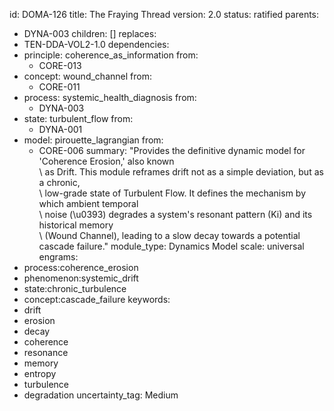 id: DOMA-126
title: The Fraying Thread
version: 2.0
status: ratified
parents:
- DYNA-003
children: []
replaces:
- TEN-DDA-VOL2-1.0
dependencies:
- principle: coherence_as_information
  from:
  - CORE-013
- concept: wound_channel
  from:
  - CORE-011
- process: systemic_health_diagnosis
  from:
  - DYNA-003
- state: turbulent_flow
  from:
  - DYNA-001
- model: pirouette_lagrangian
  from:
  - CORE-006
summary: "Provides the definitive dynamic model for 'Coherence Erosion,' also known\
  \ as Drift. This module reframes drift not as a simple deviation, but as a chronic,\
  \ low-grade state of Turbulent Flow. It defines the mechanism by which ambient temporal\
  \ noise (\u0393) degrades a system's resonant pattern (Ki) and its historical memory\
  \ (Wound Channel), leading to a slow decay towards a potential cascade failure."
module_type: Dynamics Model
scale: universal
engrams:
- process:coherence_erosion
- phenomenon:systemic_drift
- state:chronic_turbulence
- concept:cascade_failure
keywords:
- drift
- erosion
- decay
- coherence
- resonance
- memory
- entropy
- turbulence
- degradation
uncertainty_tag: Medium